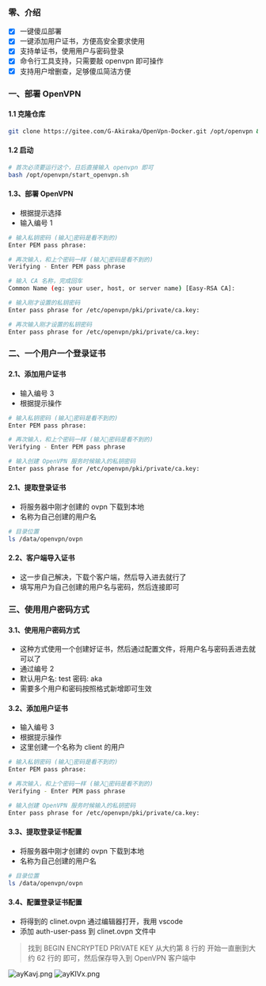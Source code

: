 ### 零、介绍
* [x]   一键傻瓜部署
* [x]   一键添加用户证书，方便高安全要求使用
* [x]   支持单证书，使用用户与密码登录
* [x]   命令行工具支持，只需要敲 openvpn 即可操作
* [x]   支持用户增删查，足够傻瓜简洁方便

### 一、部署 OpenVPN
####    1.1 克隆仓库
```bash
git clone https://gitee.com/G-Akiraka/OpenVpn-Docker.git /opt/openvpn && cd /opt/openvpn
```
####    1.2 启动
```bash
# 首次必须要运行这个，日后直接输入 openvpn 即可
bash /opt/openvpn/start_openvpn.sh
```
####    1.3、部署 OpenVPN
*   根据提示选择
*   输入编号 1
```bash
# 输入私钥密码 (输入密码是看不到的)
Enter PEM pass phrase:

# 再次输入，和上个密码一样 (输入密码是看不到的)
Verifying - Enter PEM pass phrase

# 输入 CA 名称，完成回车
Common Name (eg: your user, host, or server name) [Easy-RSA CA]:

# 输入刚才设置的私钥密码
Enter pass phrase for /etc/openvpn/pki/private/ca.key:

# 再次输入刚才设置的私钥密码
Enter pass phrase for /etc/openvpn/pki/private/ca.key:
```
### 二、一个用户一个登录证书
####    2.1、添加用户证书
*   输入编号 3
*   根据提示操作
```bash
# 输入私钥密码 (输入密码是看不到的)
Enter PEM pass phrase:

# 再次输入，和上个密码一样 (输入密码是看不到的)
Verifying - Enter PEM pass phrase

# 输入创建 OpenVPN 服务时候输入的私钥密码
Enter pass phrase for /etc/openvpn/pki/private/ca.key:
```
####    2.1、提取登录证书
*   将服务器中刚才创建的 ovpn 下载到本地
*   名称为自己创建的用户名
```bash
# 目录位置
ls /data/openvpn/ovpn
```
####    2.2、客户端导入证书
*   这一步自己解决，下载个客户端，然后导入进去就行了
*   填写用户为自己创建的用户名与密码，然后连接即可

### 三、使用用户密码方式
####    3.1、使用用户密码方式
*   这种方式使用一个创建好证书，然后通过配置文件，将用户名与密码丢进去就可以了
*   通过编号 2 
*   默认用户名: test 密码: aka
*   需要多个用户和密码按照格式新增即可生效
####    3.2、添加用户证书
*   输入编号 3
*   根据提示操作
*   这里创建一个名称为 client 的用户
```bash
# 输入私钥密码 (输入密码是看不到的)
Enter PEM pass phrase:

# 再次输入，和上个密码一样 (输入密码是看不到的)
Verifying - Enter PEM pass phrase

# 输入创建 OpenVPN 服务时候输入的私钥密码
Enter pass phrase for /etc/openvpn/pki/private/ca.key:
```
####    3.3、提取登录证书配置
*   将服务器中刚才创建的 ovpn 下载到本地
*   名称为自己创建的用户名
```bash
# 目录位置
ls /data/openvpn/ovpn
```
####    3.4、配置登录证书配置
*   将得到的 clinet.ovpn 通过编辑器打开，我用 vscode
*   添加 auth-user-pass 到 clinet.ovpn 文件中
>   找到 BEGIN ENCRYPTED PRIVATE KEY 从大约第 8 行的 <key> 开始一直删到大约 62 行的 </cert> 即可，然后保存导入到 OpenVPN 客户端中

![ayKavj.png](https://s1.ax1x.com/2020/08/05/ayKavj.png)
![ayKIVx.png](https://s1.ax1x.com/2020/08/05/ayKIVx.png)